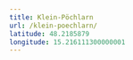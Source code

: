 ```yaml
---
title: Klein-Pöchlarn
url: /klein-poechlarn/
latitude: 48.2185879
longitude: 15.216111300000001
---
```

